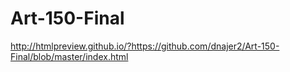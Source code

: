 # Art-150-Final

http://htmlpreview.github.io/?https://github.com/dnajer2/Art-150-Final/blob/master/index.html

